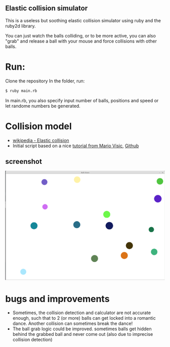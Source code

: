 ## Elastic collision simulator
This is a useless but soothing elastic collision simulator using ruby and the ruby2d library.
 
You can just watch the balls colliding, or to be more active, you can also "grab" and release a ball with your mouse and force collisions with other balls.

# Run:
Clone the repository
In the folder, run:
```sh
$ ruby main.rb
```
In main.rb, you also specify input number of balls, positions and speed or let randome numbers be generated. 

# Collision model
+ [wikipedia - Elastic collision](https://en.wikipedia.org/wiki/Elastic_collision)
+ Initial script based on a nice [tutorial from Mario Visic](https://www.youtube.com/watch?v=e3B8m4vBzB0&feature=emb_logo), [Github](https://github.com/mariovisic/ruby2d-games/tree/master/04%20-%20Collision-Detection)

## screenshot
![screenshot](/Screenshot.png?raw=true "screenshot")

# bugs and improvements
+ Sometimes, the collision detection and calculator are not accurate enough, such that to 2 (or more) balls can get locked into a romantic dance. Another collision can sometimes break the dance!
+ The ball grab logic could be improved. sometimes balls get hidden behind the grabbed ball and never come out (also due to imprecise collision detection)

